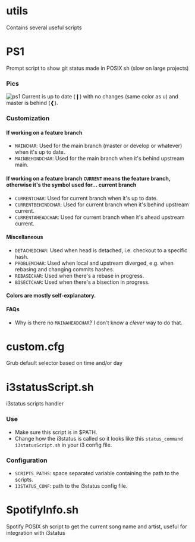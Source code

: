 # utils

Contains several useful scripts

# PS1
Prompt script to show git status made in POSIX sh (slow on large projects)

### Pics

![ps1](https://gist.githubusercontent.com/alexisquintero/a246066a7fdc3f938f5b72fd6653ebe4/raw/5b09839358433b6a1950c2e70fec84f1e614e476/ps1.png)
Current is up to date (❙) with no changes (same color as u) and master is behind (❰).

### Customization

#### If working on a feature branch
* `MAINCHAR`: Used for the main branch (master or develop or whatever) when it's up to date.
* `MAINBEHINDCHAR`: Used for the main branch when it's behind upstream main.

#### If working on a feature branch `CURRENT` means the feature branch, otherwise it's the symbol used for... current branch
* `CURRENTCHAR`: Used for current branch when it's up to date.
* `CURRENTBEHINDCHAR`: Used for current branch when it's behind upstream current.
* `CURRENTAHEADCHAR`: Used for current branch when it's ahead upstream current.

#### Miscellaneous
* `DETACHEDCHAR`: Used when head is detached, i.e. checkout to a specific hash.
* `PROBLEMCHAR`: Used when local and upstream diverged, e.g. when rebasing and changing commits hashes.
* `REBASECHAR`: Used when there's a rebase in progress.
* `BISECTCHAR`: Used when there's a bisection in progress.

#### Colors are mostly self-explanatory.

#### FAQs
* Why is there no `MAINAHEADCHAR`? I don't know a _clever_ way to do that.

# custom.cfg
Grub default selector based on time and/or day

# i3statusScript.sh
i3status scripts handler

### Use
* Make sure this script is in $PATH.
* Change how the i3status is called so it looks like this `status_command i3statusScript.sh` in your i3 config file.
### Configuration
* `SCRIPTS_PATHS`: space separated variable containing the path to the scripts.
* `I3STATUS_CONF`: path to the i3status config file.

# SpotifyInfo.sh
Spotify POSIX sh script to get the current song name and artist, useful for integration with i3status
